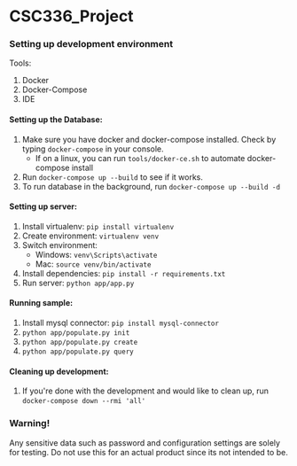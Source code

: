 # CSC336_Project

### Setting up development environment
Tools:  
1. Docker
2. Docker-Compose
3. IDE

#### Setting up the Database:
1. Make sure you have docker and docker-compose installed. Check by typing `docker-compose` in your console.
    * If on a linux, you can run `tools/docker-ce.sh` to automate docker-compose install
2. Run `docker-compose up --build` to see if it works.
3. To run database in the background, run `docker-compose up --build -d`

#### Setting up server:
1. Install virtualenv: `pip install virtualenv`
1. Create environment: `virtualenv venv`
1. Switch environment: 
    * Windows: `venv\Scripts\activate` 
    * Mac: `source venv/bin/activate`
1. Install dependencies: `pip install -r requirements.txt`
1. Run server: `python app/app.py`

#### Running sample:
1. Install mysql connector: `pip install mysql-connector`
2. `python app/populate.py init`
3. `python app/populate.py create`
4. `python app/populate.py query`

#### Cleaning up development:
1. If you're done with the development and would like to clean up, run `docker-compose down --rmi 'all'`  

### Warning!
Any sensitive data such as password and configuration settings are solely for testing. Do not use this for an actual product since its not intended to be.
